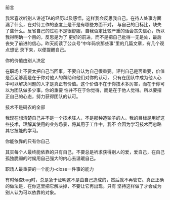 前言

我常喜欢听别人讲述TA的经历以及感悟，这样我会反思我自己。在待人处事方面漏了什么，在对待工作的态度上是不是有哪些方面不对，
与自己的目标比，缺失了些什么。反省自己的过程不是很舒服，自我否定比较严重的话会丧失信心，所以我得明确一个目的，反思是为了
更好的前进，而不是把自己批得一无是处，最后丧失了前进的信心。昨天阅读了公众号“中年码农那些事”里的几篇文章，有几个观点想记
录下来，以便提醒自己。

你的价值由别人决定

在职场上不要太把自己当回事，不要自认为自己很重要。评判自己是否重要，价值是否足够高是在于你对他人的帮助和他们对你的认可，
只有在团队中成为他人心中可以解决问题的人才是真正有价值。这个价值不在于你技术多厉害，而在于你可以为团队做多少事。你的重要
性并不在于你觉得，而是在于他人觉得。所以要摆正自己的心态，努力获得团队的认可。

技术不是码农的全部

我现在想清楚自己并不是一个技术狂人，不是那种造轮子的人。我的目标是用好这些技术，理解其使用的业务场景，将其用于工作中，我不
会因为学习技术而忽略其它技能的学习。

你能依靠的只有你自己

其实每个人最终能依靠的只有自己，不要总是祈求获得别人的爱，爱自己，在自己孤独脆弱的时候用自己强大的内心去温暖自己。

职场人最重要的一个能力-close一件事的能力

有时候查bug时，总是急于证明这不是由自己造成的，然后就不再管它。真正正确的做法是，在你这里把它解决掉，不要让它再出现。只有
坚持这样做了才会成为别人认为可以依靠的对象。

